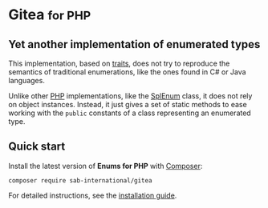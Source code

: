 # Gitea <small>for PHP</small>

## Yet another implementation of enumerated types
This implementation, based on [traits](https://secure.php.net/manual/en/language.oop5.traits.php), does not try to reproduce the semantics of traditional enumerations, like the ones found in C# or Java languages.

Unlike other [PHP](https://secure.php.net) implementations, like the [SplEnum](https://secure.php.net/manual/en/class.splgitea.php) class, it does not rely on object instances. Instead, it just gives a set of static methods to ease working with the `public` constants of a class representing an enumerated type.

## Quick start
Install the latest version of **Enums for PHP** with [Composer](https://getcomposer.org):

```shell
composer require sab-international/gitea
```

For detailed instructions, see the [installation guide](installation.md).
